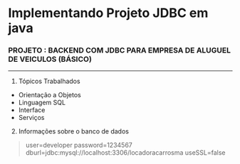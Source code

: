 # Implementando Projeto JDBC em java
### PROJETO : BACKEND COM JDBC PARA EMPRESA DE ALUGUEL DE VEICULOS (BÁSICO)
---
1. Tópicos Trabalhados
- Orientação a Objetos
- Linguagem SQL
- Interface
- Serviços

2. Informações sobre o banco de dados
>user=developer
password=1234567
dburl=jdbc:mysql://localhost:3306/locadoracarrosma
useSSL=false


